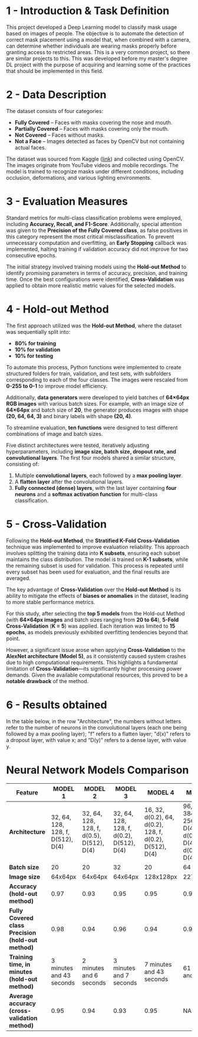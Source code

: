 
# **1 - Introduction & Task Definition**  
This project developed a Deep Learning model to classify mask usage based on images of people. The objective is to automate the detection of correct mask placement using a model that, when combined with a camera, can determine whether individuals are wearing masks properly before granting access to restricted areas. This is a very common project, so there are similar projects to this. This was developed before my master's degree DL project with the purpose of acquiring and learning some of the practices that should be implemented in this field.

# **2 - Data Description**  
The dataset consists of four categories:  

- **Fully Covered** – Faces with masks covering the nose and mouth.  
- **Partially Covered** – Faces with masks covering only the mouth.  
- **Not Covered** – Faces without masks.  
- **Not a Face** – Images detected as faces by OpenCV but not containing actual faces.  

The dataset was sourced from Kaggle ([link](https://www.kaggle.com/datasets/jamesnogra/face-mask-usage)) and collected using OpenCV. The images originate from YouTube videos and mobile recordings. The model is trained to recognize masks under different conditions, including occlusion, deformations, and various lighting environments.  



# **3 - Evaluation Measures**  
Standard metrics for multi-class classification problems were employed, including **Accuracy, Recall, and F1-Score**. Additionally, special attention was given to the **Precision of the Fully Covered class**, as false positives in this category represent the most critical misclassification. To prevent unnecessary computation and overfitting, an **Early Stopping** callback was implemented, halting training if validation accuracy did not improve for two consecutive epochs.  

The initial strategy involved training models using the **Hold-out Method** to identify promising parameters in terms of accuracy, precision, and training time. Once the best configurations were identified, **Cross-Validation** was applied to obtain more realistic metric values for the selected models.  



# **4 - Hold-out Method**  
The first approach utilized was the **Hold-out Method**, where the dataset was sequentially split into:  

- **80% for training**  
- **10% for validation**  
- **10% for testing**  

To automate this process, Python functions were implemented to create structured folders for train, validation, and test sets, with subfolders corresponding to each of the four classes. The images were rescaled from **0-255 to 0-1** to improve model efficiency.  

Additionally, **data generators** were developed to yield batches of **64×64px RGB images** with various batch sizes. For example, with an image size of **64×64px** and batch size of **20**, the generator produces images with shape **(20, 64, 64, 3)** and binary labels with shape **(20, 4)**.  

To streamline evaluation, **ten functions** were designed to test different combinations of image and batch sizes.  

Five distinct architectures were tested, iteratively adjusting hyperparameters, including **image size, batch size, dropout rate, and convolutional layers**. The first four models shared a similar structure, consisting of:  

1. Multiple **convolutional layers**, each followed by a **max pooling layer**.  
2. A **flatten layer** after the convolutional layers.  
3. **Fully connected (dense) layers**, with the last layer containing **four neurons** and a **softmax activation function** for multi-class classification.  


# **5 - Cross-Validation**  
Following the **Hold-out Method**, the **Stratified K-Fold Cross-Validation** technique was implemented to improve evaluation reliability. This approach involves splitting the training data into **K subsets**, ensuring each subset maintains the class distribution. The model is trained on **K-1 subsets**, while the remaining subset is used for validation. This process is repeated until every subset has been used for evaluation, and the final results are averaged.  

The key advantage of **Cross-Validation** over the **Hold-out Method** is its ability to mitigate the effects of **biases or anomalies** in the dataset, leading to more stable performance metrics.  

For this study, after selecting the **top 5 models** from the Hold-out Method (with **64×64px images** and batch sizes ranging from **20 to 64**), **5-Fold Cross-Validation** (**K = 5**) was applied. Each iteration was limited to **15 epochs**, as models previously exhibited overfitting tendencies beyond that point.  

However, a significant issue arose when applying **Cross-Validation** to the **AlexNet architecture (Model 5)**, as it consistently caused system crashes due to high computational requirements. This highlights a fundamental limitation of **Cross-Validation**—its significantly higher processing power demands. Given the available computational resources, this proved to be a **notable drawback** of the method.  

# 6 - Results obtained
In the table below, in the row "Architecture", the
numbers without letters refer to the number of neurons in the convolutional layers (each one being
followed by a max pooling layer); "f" refers to a flatten layer; "d(x)" refers to a dropout layer, with value
x; and “D(y)” refers to a dense layer, with value y.

# Neural Network Models Comparison

| Feature | MODEL 1 | MODEL 2 | MODEL 3 | MODEL 4 | MODEL 5 |
|---------|---------|---------|---------|---------|---------|
| **Architecture** | 32, 64, 128, 128, f, D(512), D(4) | 32, 64, 128, 128, f, d(0.5), D(512), D(4) | 32, 64, 128, 128, f, d(0.2), D(512), D(4) | 16, 32, d(0.2), 64, d(0.2), 128, f, d(0.2), D(512), D(4) | 96, 256, 384, 384, 256, f, D(4096), d(0.5), D(4096), d(0.5), D(4) |
| **Batch size** | 20 | 20 | 32 | 20 | 64 |
| **Image size** | 64x64px | 64x64px | 64x64px | 128x128px | 227x227px |
| **Accuracy (hold-out method)** | 0.97 | 0.93 | 0.95 | 0.95 | 0.91 |
| **Fully Covered class Precision (hold-out method)** | 0.98 | 0.94 | 0.96 | 0.94 | 0.90 |
| **Training time, in minutes (hold-out method)** | 3 minutes and 43 seconds | 2 minutes and 6 seconds | 3 minutes and 7 seconds | 7 minutes and 43 seconds | 61 minutes and 21 sec |
| **Average accuracy (cross-validation method)** | 0.95 | 0.94 | 0.93 | 0.95 | NA |



